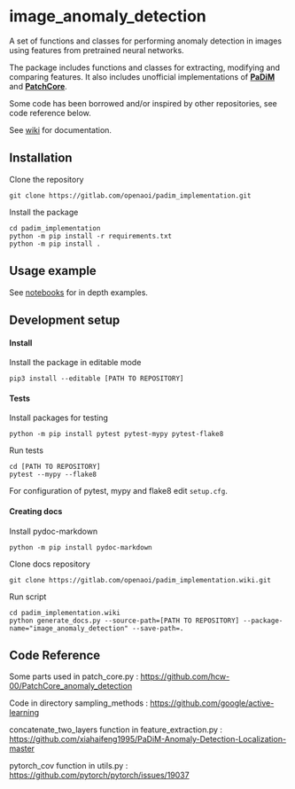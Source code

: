 # image_anomaly_detection

A set of functions and classes for performing anomaly detection in images using features from pretrained neural networks.

The package includes functions and classes for extracting, modifying and comparing features. It also includes unofficial implementations of [**PaDiM**](https://arxiv.org/abs/2011.08785) and [**PatchCore**](https://arxiv.org/abs/2106.08265).

Some code has been borrowed and/or inspired by other repositories, see code reference below.

See [wiki](https://gitlab.com/openaoi/padim_implementation/-/wikis/home) for documentation.


## Installation

Clone the repository
```
git clone https://gitlab.com/openaoi/padim_implementation.git
```

Install the package

```
cd padim_implementation
python -m pip install -r requirements.txt
python -m pip install .
```


## Usage example

See [notebooks](https://gitlab.com/openaoi/padim_implementation/-/tree/master/notebooks) for in depth examples.


## Development setup

#### Install

Install the package in editable mode
```
pip3 install --editable [PATH TO REPOSITORY]
```

#### Tests

Install packages for testing
```
python -m pip install pytest pytest-mypy pytest-flake8
```

Run tests
```
cd [PATH TO REPOSITORY]
pytest --mypy --flake8
```

For configuration of pytest, mypy and flake8 edit `setup.cfg`.


#### Creating docs

Install pydoc-markdown
```
python -m pip install pydoc-markdown
```

Clone docs repository
```
git clone https://gitlab.com/openaoi/padim_implementation.wiki.git
```

Run script
```
cd padim_implementation.wiki
python generate_docs.py --source-path=[PATH TO REPOSITORY] --package-name="image_anomaly_detection" --save-path=.
```




## Code Reference

Some parts used in patch_core.py :
https://github.com/hcw-00/PatchCore_anomaly_detection

Code in directory sampling_methods :
https://github.com/google/active-learning

concatenate_two_layers function in feature_extraction.py :
https://github.com/xiahaifeng1995/PaDiM-Anomaly-Detection-Localization-master

pytorch_cov function in utils.py :
https://github.com/pytorch/pytorch/issues/19037





